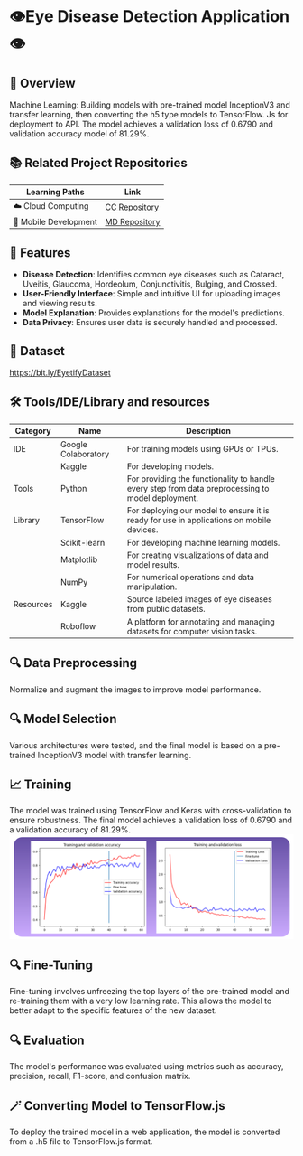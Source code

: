 # 👁️Eye Disease Detection Application👁️

## 📑 Overview

Machine Learning: Building models with pre-trained model InceptionV3 and transfer learning, then converting the h5 type models to TensorFlow. Js for deployment to API. The model achieves a validation loss of 0.6790 and validation accuracy model of 81.29%.

## 📚 Related Project Repositories
| Learning Paths      | Link                                                   | 
|-------------------------|------------------------------------------------------------------|
| ☁️ Cloud Computing | [CC Repository](https://github.com/EyeTify/Cloud-Computing)   | 
| 📱 Mobile Development|  [MD Repository](https://github.com/EyeTify/Mobile-Development)    | 



## 📲 Features

- **Disease Detection**: Identifies common eye diseases such as Cataract, Uveitis, Glaucoma, Hordeolum, Conjunctivitis, Bulging, and Crossed.
- **User-Friendly Interface**: Simple and intuitive UI for uploading images and viewing results.
- **Model Explanation**: Provides explanations for the model's predictions.
- **Data Privacy**: Ensures user data is securely handled and processed.

## 📄 Dataset
https://bit.ly/EyetifyDataset

## 🛠 Tools/IDE/Library and resources
| Category        | Name            | Description                                                                                           |
|-----------------|-----------------|-------------------------------------------------------------------------------------------------------|
| IDE             | Google Colaboratory | For training models using GPUs or TPUs.                                                              |
|                 | Kaggle          | For developing models.                                                                                |
| Tools           | Python          | For providing the functionality to handle every step from data preprocessing to model deployment.   |
| Library         | TensorFlow      | For deploying our model to ensure it is ready for use in applications on mobile devices.             |
|                 | Scikit-learn    | For developing machine learning models.                                                              |
|                 | Matplotlib      | For creating visualizations of data and model results.                                                |
|                 | NumPy           | For numerical operations and data manipulation.                                                       |
| Resources       | Kaggle          | Source labeled images of eye diseases from public datasets.                                           |
|                 | Roboflow        | A platform for annotating and managing datasets for computer vision tasks.                           |


## 🔍 Data Preprocessing
Normalize and augment the images to improve model performance.

## 🔍 Model Selection
Various architectures were tested, and the final model is based on a pre-trained InceptionV3 model with transfer learning.

## 📈 Training
The model was trained using TensorFlow and Keras with cross-validation to ensure robustness. The final model achieves a validation loss of 0.6790 and a validation accuracy of 81.29%.
![Accuration](https://github.com/EyeTify/Machine-Learning/blob/main/ACCURACY.png)
## 🔍 Fine-Tuning
Fine-tuning involves unfreezing the top layers of the pre-trained model and re-training them with a very low learning rate. This allows the model to better adapt to the specific features of the new dataset.

## 🔍 Evaluation
The model's performance was evaluated using metrics such as accuracy, precision, recall, F1-score, and confusion matrix.

## 🪄 Converting Model to TensorFlow.js
To deploy the trained model in a web application, the model is converted from a .h5 file to TensorFlow.js format.
